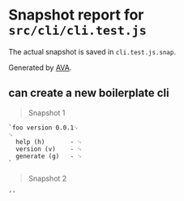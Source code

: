 # Snapshot report for `src/cli/cli.test.js`

The actual snapshot is saved in `cli.test.js.snap`.

Generated by [AVA](https://ava.li).

## can create a new boilerplate cli

> Snapshot 1

    `foo version 0.0.1␊
    ␊
      help (h)       - ␊
      version (v)    - ␊
      generate (g)   - ␊
    `

> Snapshot 2

    ''
